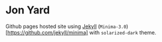 # Jon Yard

Github pages hosted site using [Jekyll](https://jekyllrb.com/) (`Minima-3.0`)[https://github.com/jekyll/minima] with `solarized-dark` theme.